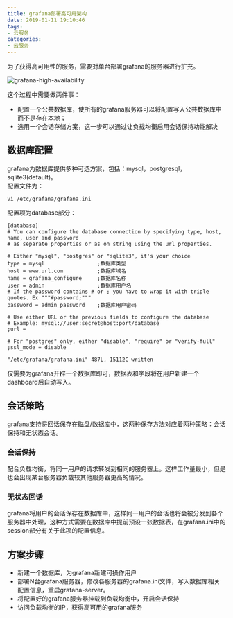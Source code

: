 ```yaml
---
title: grafana部署高可用架构
date: 2019-01-11 19:10:46
tags:
- 云服务
categories: 
- 云服务
---
```



为了获得高可用性的服务，需要对单台部署grafana的服务器进行扩充。

![grafana-high-availability](\uploads\grafana-high-availability.png)

这个过程中需要做两件事：
* 配置一个公共数据库，使所有的grafana服务器可以将配置写入公共数据库中而不是存在本地；
* 选用一个会话存储方案，这一步可以通过让负载均衡启用会话保持功能解决

## 数据库配置
grafana为数据库提供多种可选方案，包括：mysql，postgresql，sqlite3(default)。<br />配置文件为：

```shell
vi /etc/grafana/grafana.ini
```
配置项为database部分：

```shell
[database]
# You can configure the database connection by specifying type, host, name, user and password
# as separate properties or as on string using the url properties.

# Either "mysql", "postgres" or "sqlite3", it's your choice
type = mysql                 ;数据库类型
host = www.url.com           ;数据库域名
name = grafana_configure     ;数据库名称
user = admin                 ;数据库用户名
# If the password contains # or ; you have to wrap it with triple quotes. Ex """#password;"""
password = admin_password    ;数据库用户密码

# Use either URL or the previous fields to configure the database
# Example: mysql://user:secret@host:port/database
;url =

# For "postgres" only, either "disable", "require" or "verify-full"
;ssl_mode = disable

"/etc/grafana/grafana.ini" 487L, 15112C written
```

仅需要为grafana开辟一个数据库即可，数据表和字段将在用户新建一个dashboard后自动写入。
## 会话策略
grafana支持将回话保存在磁盘/数据库中，这两种保存方法对应着两种策略：会话保持和无状态会话。
### 会话保持
配合负载均衡，将同一用户的请求转发到相同的服务器上。这样工作量最小，但是也会出现某台服务器负载较其他服务器更高的情况。
### 无状态回话
grafana将用户的会话保存在数据库中，这样同一用户的会话也将会被分发到各个服务器中处理，这种方式需要在数据库中提前预设一张数据表，在grafana.ini中的session部分有关于此项的配置信息。

## 方案步骤
* 新建一个数据库，为grafana新建可操作用户
* 部署N台grafana服务器，修改各服务器的grafana.ini文件，写入数据库相关配置信息，重启grafana-server。
* 将配置好的grafana服务器挂载到负载均衡中，开启会话保持
* 访问负载均衡的IP，获得高可用的grafana服务